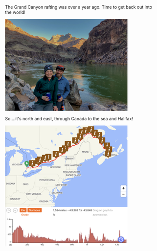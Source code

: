 
The Grand Canyon rafting was over a year ago. Time to get back out into the world!

<img src="./assets/images/mc_gc.jpg" width=400>

So....it's north and east, through Canada to the sea and Halifax!

<img src="assets/images/theroute.png" width=400>
